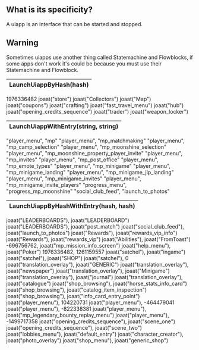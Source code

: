 ## What is its specificity?
A uiapp is an interface that can be started and stopped.

## Warning
Sometimes uiapps use another thing called Statemachine and Flowblocks, if some apps don't work it's could be because you must use their Statemachine and Flowblock.

| LaunchUiappByHash(hash)
| --
1976336482
joaat("store")
joaat("Collectors")
joaat("Map")
joaat("coupons")
joaat("crafting")
joaat("fast_travel_menu")
joaat("hub")
joaat("opening_credits_sequence")
joaat("trader")
joaat("weapon_locker")

| LaunchUiappWithEntry(string, string)
| --
"player_menu", "mp"
"player_menu", "mp_matchmaking"
"player_menu", "mp_camp_selection"
"player_menu", "mp_moonshine_selection"
"player_menu", "mp_moonshine_property_player_invite"
"player_menu", "mp_invites"
"player_menu", "mp_post_office"
"player_menu", "mp_emote_types"
"player_menu", "mp_minigame"
"player_menu", "mp_minigame_landing"
"player_menu", "mp_minigame_jip_landing"
"player_menu", "mp_minigame_invites"
"player_menu", "mp_minigame_invite_players"
"progress_menu", "progress_mp_moonshine"
"social_club_feed", "launch_to_photos"

| LaunchUiappByHashWithEntry(hash, hash)
| --
joaat("LEADERBOARDS"), joaat("LEADERBOARD")
joaat("LEADERBOARDS"), joaat("post_match")
joaat("social_club_feed"), joaat("launch_to_photos")
joaat("Rewards"), joaat("rewards_vip_info")
joaat("Rewards"), joaat("rewards_vip")
joaat("Abilities"), joaat("FromToast")
-696756762, joaat("mp_mission_info_screen")
joaat("help_menu"), joaat("Poker")
1976336482, 1261159557
joaat("satchel"), joaat("ingame")
joaat("satchel"), joaat("SHOP")
joaat("satchel"), 0
joaat("translation_overlay"), joaat("GENERIC")
joaat("translation_overlay"), joaat("newspaper")
joaat("translation_overlay"), joaat("Minigame")
joaat("translation_overlay"), joaat("journal")
joaat("translation_overlay"), joaat("catalogue")
joaat("shop_browsing"), joaat("horse_stats_info_card")
joaat("shop_browsing"), joaat("catalog_item_inspection")
joaat("shop_browsing"), joaat("info_card_entry_point")
joaat("player_menu"), 104220731
joaat("player_menu"), -464479041
joaat("player_menu"), -822338381
joaat("player_menu"), joaat("mp_legendary_bounty_replay_menu")
joaat("player_menu"), -1499717358
joaat("opening_credits_sequence"), joaat("scene_one")
joaat("opening_credits_sequence"), joaat("scene_two")
joaat("lobbies_menu"), joaat("default_entry")
joaat("character_creator"), joaat("photo_overlay")
joaat("shop_menu"), joaat("generic_shop")
